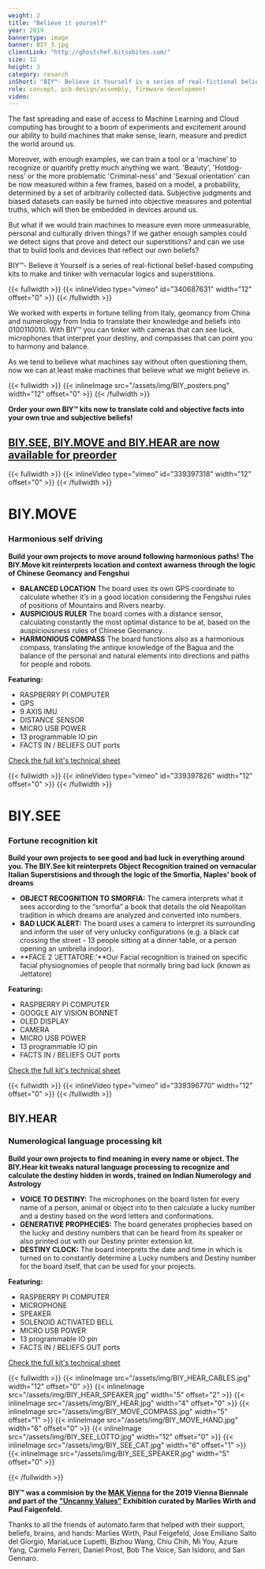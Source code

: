 ```yaml
---
weight: 2
title: "Believe it yourself"
year: 2019
bannertype: image
banner: BIY_3.jpg
clientLink: "http://ghostchef.bitsxbites.com/"
size: 12
height: 3
category: resarch
inShort: "BIY™- Believe it Yourself is a series of real-fictional belief-based computing kits to make and tinker with vernacular logics and superstitions."
role: concept, pcb-design/assembly, firmware development
video:
---
```


The fast spreading and ease of access to Machine Learning and Cloud computing has brought to a boom of experiments and excitement around our ability to build machines that make sense, learn, measure and predict the world around us.

Moreover, with enough examples, we can train a tool or a 'machine' to recognize or quantify pretty much anything we want. 'Beauty', 'Hotdog-ness' or the more problematic 'Criminal-ness' and 'Sexual orientation' can be now measured within a few frames, based on a model, a probability, determined by a set of arbitrarily collected data. Subjective judgments and biased datasets can easily be turned into objective measures and potential truths, which will then be embedded in devices around us.

But what if we would train machines to measure even more unmeasurable, personal and culturally driven things? If we gather enough samples could we detect signs that prove and detect our superstitions? and can we use that to build tools and devices that reflect our own beliefs?

BIY™- Believe it Yourself is a series of real-fictional belief-based computing kits to make and tinker with vernacular logics and superstitions.

{{< fullwidth >}}
	{{< inlineVideo type="vimeo" id="340687631" width="12" offset="0" >}}
{{< /fullwidth >}}

We worked with experts in fortune telling from Italy, geomancy from China  and numerology from India to translate their knowledge and beliefs into 0100110010. With BIY™ you can tinker with cameras that can see luck, microphones that interpret your destiny, and compasses that can point you to harmony and balance.

As we tend to believe what machines say without often questioning them, now we can at least make machines that believe what we might believe in.

{{< fullwidth >}}
	{{< inlineImage src="/assets/img/BIY_posters.png" width="12" offset="0" >}}
{{< /fullwidth >}}

**Order your own BIY™ kits now to translate cold and objective facts into your own true and subjective beliefs!**
## [BIY.SEE, BIY.MOVE and BIY.HEAR are now available for preorder](mailto:hi@automato.farm)


{{< fullwidth >}}
	{{< inlineVideo type="vimeo" id="339397318" width="12" offset="0" >}}
{{< /fullwidth >}}

# BIY.MOVE
### Harmonious self driving

**Build your own projects to move around following harmonious paths! The BIY.Move kit reinterprets location and context awarness through the logic of Chinese Geomancy and Fengshui**

- **BALANCED LOCATION** The board uses its own GPS coordinate to calculate whether it’s in a good location considering the Fengshui rules of positions of Mountains and Rivers nearby.
- **AUSPICIOUS RULER** The board comes with a distance sensor, calculating constantly the most optimal distance to be at, based on the auspiciousness rules of Chinese Geomancy.
- **HARMONIOUS COMPASS** The board functions also as a harmonious compass, translating the antique knowledge of the Bagua and the balance of the personal and natural elements into directions and paths for people and robots.

**Featuring:**

- RASPBERRY PI COMPUTER
- GPS
- 9 AXIS IMU
- DISTANCE SENSOR
- MICRO USB POWER
- 13 programmable IO pin
- FACTS IN / BELIEFS OUT ports

[Check the full kit's technical sheet](../../download/POSTERS_BIY_Move.pdf)

{{< fullwidth >}}
	{{< inlineVideo type="vimeo" id="339397826" width="12" offset="0" >}}
{{< /fullwidth >}}

# BIY.SEE
### Fortune recognition kit

**Build your own projects to see good and bad luck in everything around you. The BIY.See kit reinterprets Object Recognition trained on vernacular Italian Superstisions and through the logic of the Smorfia, Naples' book of dreams**

- **OBJECT RECOGNITION TO SMORFIA:** The camera interprets what it sees according to the “smorfia” a book that details the old Neapolitan tradition in which dreams are analyzed and converted into numbers.
- **BAD LUCK ALERT:** The board uses a camera  to interpret its surrounding and inform the user of very unlucky configurations (e.g. a black cat crossing the street - 13 people sitting at a dinner table, or a person opening an umbrella indoor).
- **FACE 2 ‘JETTATORE:’**Our Facial recognition is trained on specific facial physiognomies of people that normally bring bad luck (known as Jettatore)

**Featuring:**

- RASPBERRY PI COMPUTER
- GOOGLE AIY VISION BONNET
- OLED DISPLAY
- CAMERA
- MICRO USB POWER
- 13 programmable IO pin
- FACTS IN / BELIEFS OUT ports

[Check the full kit's technical sheet](../../download/POSTERS_BIY_See.pdf)

{{< fullwidth >}}
	{{< inlineVideo type="vimeo" id="339396770" width="12" offset="0" >}}
{{< /fullwidth >}}

## BIY.HEAR
### Numerological language processing kit
**Build your own projects to find meaning in every name or object. The BIY.Hear kit tweaks natural language processing to recognize and calculate the destiny hidden in words, trained on Indian Numerology and Astrology**

- **VOICE TO DESTINY:** The  microphones on the board listen for every name of a person, animal or object into to then calculate a lucky number and a destiny based on the word letters and conformations.
- **GENERATIVE PROPHECIES:** The board generates prophecies based on the lucky and destiny numbers that can be heard from its speaker or also printed out with our Destiny printer extension kit.
- **DESTINY CLOCK:** The board interprets the date and time in which is turned on to constantly determine a Lucky numbers and Destiny number for the board itself, that can be used for your projects.

**Featuring:**

- RASPBERRY PI COMPUTER
- MICROPHONE
- SPEAKER
- SOLENOID ACTIVATED BELL
- MICRO USB POWER
- 13 programmable IO pin
- FACTS IN / BELIEFS OUT ports

[Check the full kit's technical sheet](../../download/POSTERS_BIY_Hear.pdf)

{{< fullwidth >}}
	{{< inlineImage src="/assets/img/BIY_HEAR_CABLES.jpg" width="12" offset="0" >}}
	{{< inlineImage src="/assets/img/BIY_HEAR_SPEAKER.jpg" width="5" offset="2" >}}
	{{< inlineImage src="/assets/img/BIY_HEAR.jpg" width="4" offset="0" >}}
	{{< inlineImage src="/assets/img/BIY_MOVE_COMPASS.jpg" width="5" offset="1" >}}
	{{< inlineImage src="/assets/img/BIY_MOVE_HAND.jpg" width="6" offset="0" >}}
	{{< inlineImage src="/assets/img/BIY_SEE_LOTTO.jpg" width="12" offset="0" >}}
	{{< inlineImage src="/assets/img/BIY_SEE_CAT.jpg" width="6" offset="1" >}}
	{{< inlineImage src="/assets/img/BIY_SEE_SPEAKER.jpg" width="5" offset="0" >}}


{{< /fullwidth >}}

**BIY™ was a commision by the [MAK Vienna](https://www.mak.at/) for the 2019 Vienna Biennale and part of the ["Uncanny Values"](https://www.mak.at/en/program/exhibitions/exhibitions?event_id=1542957252147&article_id=1542957252132) Exhibition curated by Marlies Wirth and Paul Faigenfeld.**

Thanks to all the friends of automato.farm that helped with their support, beliefs, brains, and hands:
Marlies Wirth, Paul Feigefeld, Jose Emiliano Salto del Giorgio, MariaLuce Lupetti, Bizhou Wang, Chiu Chih, Mi You, Azure Yang, Carmelo Ferreri, Daniel Prost, Bob The Voice, San Isidoro, and San Gennaro.
